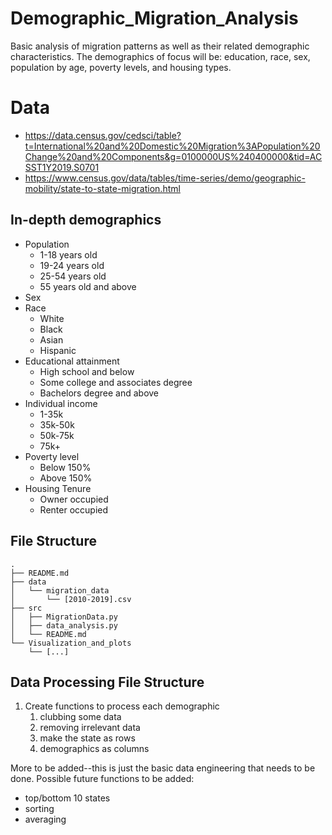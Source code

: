 # Demographic_Migration_Analysis
Basic analysis of migration patterns as well as their related demographic characteristics. The demographics of focus will be: education, race, sex, population by age, poverty levels, and housing types.

# Data
- https://data.census.gov/cedsci/table?t=International%20and%20Domestic%20Migration%3APopulation%20Change%20and%20Components&g=0100000US%240400000&tid=ACSST1Y2019.S0701
- https://www.census.gov/data/tables/time-series/demo/geographic-mobility/state-to-state-migration.html

## In-depth demographics
- Population
  - 1-18 years old
  - 19-24 years old
  - 25-54 years old
  - 55 years old and above
- Sex
- Race
  - White
  - Black
  - Asian
  - Hispanic
- Educational attainment
  - High school and below
  - Some college and associates degree
  - Bachelors degree and above
- Individual income
  - 1-35k
  - 35k-50k
  - 50k-75k
  - 75k+
- Poverty level
  - Below 150%
  - Above 150%
- Housing Tenure
  - Owner occupied
  - Renter occupied

## File Structure
```
.
├── README.md
├── data
│   └── migration_data
│       └── [2010-2019].csv
├── src
│   ├── MigrationData.py
│   ├── data_analysis.py
│   └── README.md
└── Visualization_and_plots
    └── [...]
```

## Data Processing File Structure
1. Create functions to process each demographic
    1. clubbing some data
    2. removing irrelevant data
    3. make the state as rows
    4. demographics as columns

More to be added--this is just the basic data engineering that needs to be done. Possible future functions to be added:
- top/bottom 10 states
- sorting
- averaging
